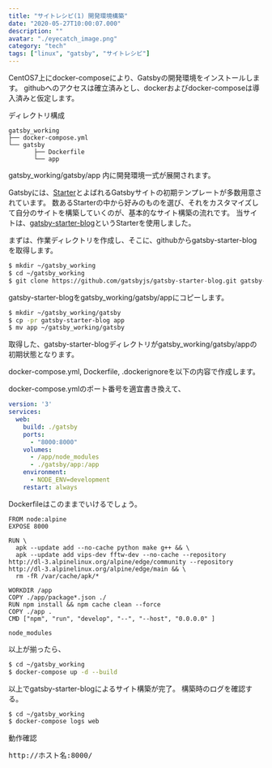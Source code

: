 ```yaml
---
title: "サイトレシピ(1) 開発環境構築"
date: "2020-05-27T10:00:07.000"
description: ""
avatar: "./eyecatch_image.png"
category: "tech"
tags: ["linux", "gatsby", "サイトレシピ"]
---
```


CentOS7上にdocker-composeにより、Gatsbyの開発環境をインストールします。
githubへのアクセスは確立済みとし、dockerおよびdocker-composeは導入済みと仮定します。

ディレクトリ構成

~~~
gatsby_working
├── docker-compose.yml
└── gatsby
       ├── Dockerfile
       └── app
~~~


gatsby_working/gatsby/app 内に開発環境一式が展開されます。

Gatsbyには、<a href="https://www.gatsbyjs.org/starters?v=2">Starter</a>とよばれるGatsbyサイトの初期テンプレートが多数用意されています。
数あるStarterの中から好みのものを選び、それをカスタマイズして自分のサイトを構築していくのが、基本的なサイト構築の流れです。
当サイトは、<a href="https://www.gatsbyjs.org/starters/gatsbyjs/gatsby-starter-blog/">gatsby-starter-blog</a>というStarterを使用しました。

まずは、作業ディレクトリを作成し、そこに、githubからgatsby-starter-blogを取得します。

~~~bash
$ mkdir ~/gatsby_working
$ cd ~/gatsby_working
$ git clone https://github.com/gatsbyjs/gatsby-starter-blog.git gatsby-starter-blog --depth=1
~~~

gatsby-starter-blogをgatsby_working/gatsby/appにコピーします。

~~~bash
$ mkdir ~/gatsby_working/gatsby
$ cp -pr gatsby-starter-blog app
$ mv app ~/gatsby_working/gatsby
~~~

取得した、gatsby-starter-blogディレクトリがgatsby_working/gatsby/appの初期状態となります。

docker-compose.yml, Dockerfile, .dockerignoreを以下の内容で作成します。

docker-compose.ymlのポート番号を適宜書き換えて、

~~~yml:title=gatsby_working/docker-compose.yml
version: '3'
services:
  web:
    build: ./gatsby
    ports:
      - "8000:8000"
    volumes:
      - /app/node_modules
      - ./gatsby/app:/app
    environment:
      - NODE_ENV=development
    restart: always
~~~

Dockerfileはこのままでいけるでしょう。

~~~Dockerfile:title=gatsby_working/gatsby/Dockerfile
FROM node:alpine
EXPOSE 8000

RUN \
  apk --update add --no-cache python make g++ && \
  apk --update add vips-dev fftw-dev --no-cache --repository http://dl-3.alpinelinux.org/alpine/edge/community --repository http://dl-3.alpinelinux.org/alpine/edge/main && \
  rm -fR /var/cache/apk/*

WORKDIR /app
COPY ./app/package*.json ./
RUN npm install && npm cache clean --force
COPY ./app .
CMD ["npm", "run", "develop", "--", "--host", "0.0.0.0" ]
~~~

~~~conf:title=gatsby_working/gatsby/.dockerignore
node_modules
~~~

以上が揃ったら、

~~~bash
$ cd ~/gatsby_working
$ docker-compose up -d --build
~~~

以上でgatsby-starter-blogによるサイト構築が完了。
構築時のログを確認する。
~~~bash
$ cd ~/gatsby_working
$ docker-compose logs web
~~~


動作確認

<pre>http://ホスト名:8000/</pre>



